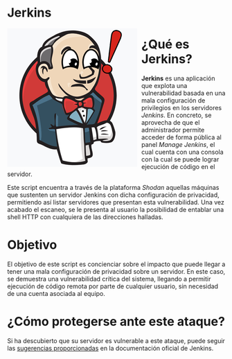# Jerkins

<p align="center">
<img src="images/logo.png"
     alt="Logo Jerkins"
     style="float: left; margin-right: 10px;" />
</p>

¿Qué es Jerkins?
======

**Jerkins** es una aplicación que explota una vulnerabilidad basada en una mala configuración de privilegios en los servidores *Jenkins*. En concreto, se aprovecha de que el administrador permite acceder de forma pública al panel *Manage Jenkins*, el cual cuenta con una consola con la cual se puede lograr ejecución de código en el servidor.

Este script encuentra a través de la plataforma *Shodan* aquellas máquinas que sustenten un servidor Jenkins con dicha configuración de privacidad, permitiendo así listar servidores que presentan esta vulnerabilidad. Una vez acabado el escaneo, se le presenta al usuario la posibilidad de entablar una shell HTTP con cualquiera de las direcciones halladas.

Objetivo
======

El objetivo de este script es concienciar sobre el impacto que puede llegar a tener una mala configuración de privacidad sobre un servidor. En este caso, se demuestra una vulnerabilidad crítica del sistema, llegando a permitir ejecución de código remota por parte de cualquier usuario, sin necesidad de una cuenta asociada al equipo.

¿Cómo protegerse ante este ataque?
======

Si ha descubierto que su servidor es vulnerable a este ataque, puede seguir las [sugerencias proporcionadas](https://jenkins.io/doc/book/system-administration/security/) en la documentación oficial de Jenkins.
